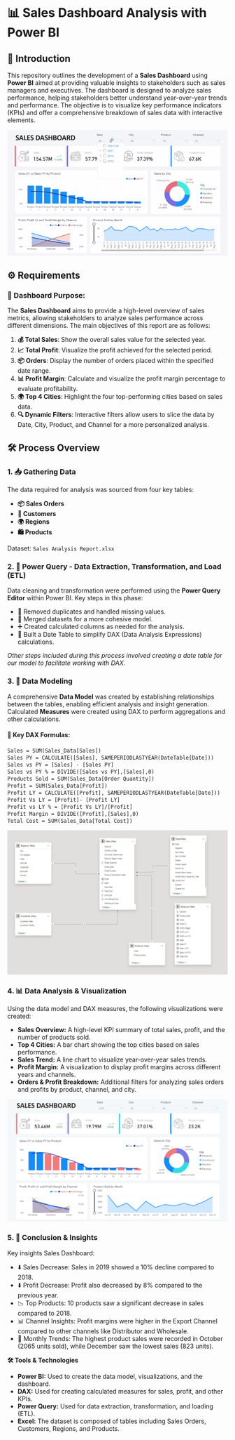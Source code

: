 
# 📊 Sales Dashboard Analysis with Power BI

## 📑 Introduction

This repository outlines the development of a **Sales Dashboard** using **Power BI** aimed at providing valuable insights to stakeholders such as sales managers and executives. The dashboard is designed to analyze sales performance, helping stakeholders better understand year-over-year trends and performance. 
The objective is to visualize key performance indicators (KPIs) and offer a comprehensive breakdown of sales data with interactive elements.

![Demo](./Overview/Sales_Analysis_Dashboard_NewOne.gif)

## ⚙️ Requirements

### 🎯 Dashboard Purpose:
The **Sales Dashboard** aims to provide a high-level overview of sales metrics, allowing stakeholders to analyze sales performance across different dimensions. The main objectives of this report are as follows:

1. **💰 Total Sales**: Show the overall sales value for the selected year.
2. **📈 Total Profit**: Visualize the profit achieved for the selected period.
3. **📦 Orders**: Display the number of orders placed within the specified date range.
4. **📊 Profit Margin**: Calculate and visualize the profit margin percentage to evaluate profitability.
5. **🌍 Top 4 Cities**: Highlight the four top-performing cities based on sales data.
6. **🔍 Dynamic Filters**: Interactive filters allow users to slice the data by Date, City, Product, and Channel for a more personalized analysis.

## 🛠️ Process Overview

### 1. **📥 Gathering Data**
The data required for analysis was sourced from four key tables:
- **📦 Sales Orders**
- **👥 Customers**
- **🌍 Regions**
- **🛍️ Products**

Dataset: `Sales Analysis Report.xlsx`

### 2. **🔄 Power Query - Data Extraction, Transformation, and Load (ETL)**
Data cleaning and transformation were performed using the **Power Query Editor** within Power BI. Key steps in this phase:
- 🧹 Removed duplicates and handled missing values.
- 🔗 Merged datasets for a more cohesive model.
- ➕ Created calculated columns as needed for the analysis.
- 📅 Built a Date Table to simplify DAX (Data Analysis Expressions) calculations.

*Other steps included during this process involved creating a date table for our model to facilitate working with DAX.*

### 3. **🔗 Data Modeling**
A comprehensive **Data Model** was created by establishing relationships between the tables, enabling efficient analysis and insight generation. Calculated **Measures** were created using DAX to perform aggregations and other calculations. 

#### 🧮 Key DAX Formulas:
```DAX
Sales = SUM(Sales_Data[Sales])
Sales PY = CALCULATE([Sales], SAMEPERIODLASTYEAR(DateTable[Date]))
Sales vs PY = [Sales] - [Sales PY]
Sales vs PY % = DIVIDE([Sales vs PY],[Sales],0)
Products Sold = SUM(Sales_Data[Order Quantity])
Profit = SUM(Sales_Data[Profit])
Profit LY = CALCULATE([Profit], SAMEPERIODLASTYEAR(DateTable[Date]))
Profit Vs LY = [Profit]- [Profit LY]
Profit vs LY % = [Profit Vs LY]/[Profit]
Profit Margin = DIVIDE([Profit],[Sales],0)
Total Cost = SUM(Sales_Data[Total Cost])
```

![Finale Model](./Overview/Sales_Analysis_Finale_Model.png) 

### 4. 📊 **Data Analysis & Visualization**
Using the data model and DAX measures, the following visualizations were created:

- **Sales Overview:** A high-level KPI summary of total sales, profit, and the number of products sold.
- **Top 4 Cities:** A bar chart showing the top cities based on sales performance.
- **Sales Trend:** A line chart to visualize year-over-year sales trends.
- **Profit Margin:** A visualization to display profit margins across different years and channels.
- **Orders & Profit Breakdown:** Additional filters for analyzing sales orders and profits by product, channel, and city.

![Sales Dashboard](./Overview/Sales_Analysis_Dashboard.png) 

### 5. 📝 **Conclusion & Insights** 
Key insights Sales Dashboard:

- ⬇️ Sales Decrease: Sales in 2019 showed a 10% decline compared to 2018.
- ⬇️ Profit Decrease: Profit also decreased by 8% compared to the previous year.
- 📉 Top Products: 10 products saw a significant decrease in sales compared to 2018.
- 📊 Channel Insights: Profit margins were higher in the Export Channel compared to other channels like Distributor and Wholesale.
- 📅 Monthly Trends: The highest product sales were recorded in October (2065 units sold), while December saw the lowest sales (823 units).


**🛠️ Tools & Technologies**
- **Power BI:** Used to create the data model, visualizations, and the dashboard.
- **DAX:** Used for creating calculated measures for sales, profit, and other KPIs.
- **Power Query:** Used for data extraction, transformation, and loading (ETL).
- **Excel:** The dataset is composed of tables including Sales Orders, Customers, Regions, and Products.
